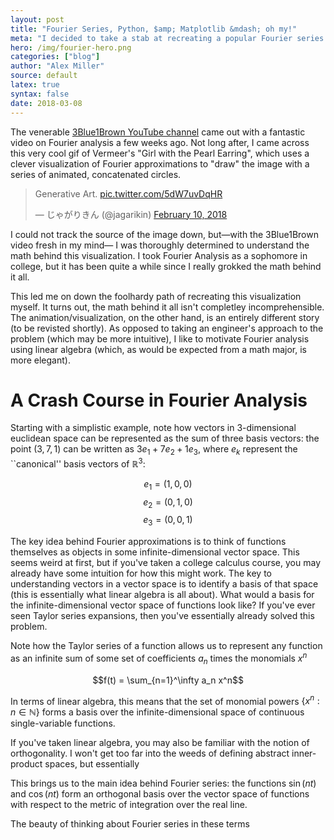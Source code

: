 ```yaml
---
layout: post
title: "Fourier Series, Python, $amp; Matplotlib &mdash; oh my!"
meta: "I decided to take a stab at recreating a popular Fourier series spinning circles visualization."
hero: /img/fourier-hero.png
categories: ["blog"]
author: "Alex Miller"
source: default
latex: true
syntax: false
date: 2018-03-08
---
```


The venerable [3Blue1Brown YouTube channel]() came out with a fantastic video on Fourier analysis 
a few weeks ago. Not long after, I came across this very cool gif of Vermeer's "Girl with
the Pearl Earring", which uses a clever visualization of Fourier approximations to "draw" 
the image with a series of animated, concatenated circles. 

<blockquote class="twitter-tweet" data-lang="en">
<p lang="en" dir="ltr">Generative Art. <a href="https://t.co/5dW7uvDqHR">pic.twitter.com/5dW7uvDqHR</a></p>&mdash; じゃがりきん (@jagarikin) <a href="https://twitter.com/jagarikin/status/962449509782495232?ref_src=twsrc%5Etfw">February 10, 2018</a></blockquote>
<script async src="https://platform.twitter.com/widgets.js" charset="utf-8"></script>

I could not track the source of the image down, but&mdash;with the 3Blue1Brown video fresh in my mind&mdash;
I was thoroughly determined to understand the math behind this visualization. I took Fourier Analysis as a 
sophomore in college, but it has been quite a while since I really grokked the math behind it all. 

This led me on down the foolhardy path of recreating this visualization myself. It turns out, the math
behind it all isn't completley incomprehensible. The animation/visualization, on the other hand, is an
entirely different story (to be revisted shortly). As opposed to taking an engineer's approach to the 
problem (which may be more intuitive), I like to motivate Fourier analysis using linear algebra (which,
as would be expected from a math major, is more elegant). 

# A Crash Course in Fourier Analysis 
Starting with a simplistic example, note how vectors in 3-dimensional euclidean space can be represented as the sum of
three basis vectors: the point $(3,7,1)$ can be written as $3e_1 + 7e_2 + 1e_3$, where $e_k$ represent the
``canonical'' basis vectors of $\mathbb{R}^3$: 

$$e_1 = (1,0,0)$$
$$e_2 = (0,1,0)$$
$$e_3 = (0,0,1)$$

The key idea behind Fourier approximations is to think of functions themselves as objects in some infinite-dimensional
vector space. This seems weird at first, but if you've taken a college calculus course, you may already have some intuition
for how this might work. The key to understanding vectors in a vector space is to identify a basis of that space (this is 
essentially what linear algebra is all about). What would a basis for the infinite-dimensional vector space of functions look
like? If you've ever seen Taylor series expansions, then you've essentially already solved this problem. 

Note how the Taylor series of a function allows us to represent any function as an infinite sum of some set of coefficients
$a_n$ times the monomials $x^n$

$$f(t) = \sum_{n=1}^\infty a_n x^n$$

In terms of linear algebra, this means that the set of monomial powers $\{ x^n : n \in \mathbb{N} \}$ forms a basis over the
infinite-dimensional space of continuous single-variable functions. 

If you've taken linear algebra, you may also be familiar with the notion of orthogonality. I won't get too far into 
the weeds of defining abstract inner-product spaces, but essentially

This brings us to the main idea behind Fourier series: the functions $\sin(nt)$ and $\cos(nt)$ form an orthogonal basis 
over the vector space of functions with respect to the metric of integration over the real line.

The beauty of thinking about Fourier series in these terms 


